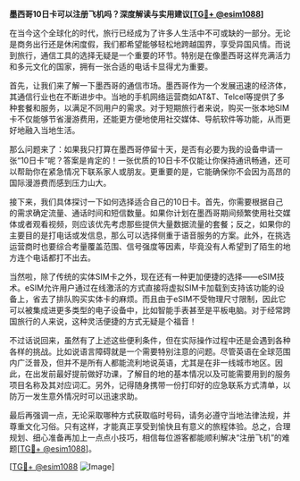 **墨西哥10日卡可以注册飞机吗？深度解读与实用建议[[TG💪+ @esim1088](https://t.me/s/esim1088)]**

在当今这个全球化的时代，旅行已经成为了许多人生活中不可或缺的一部分。无论是商务出行还是休闲度假，我们都希望能够轻松地跨越国界，享受异国风情。而说到旅行，通信工具的选择无疑是一个重要的环节。特别是在像墨西哥这样充满活力和多元文化的国家，拥有一张合适的电话卡显得尤为重要。

首先，让我们来了解一下墨西哥的通信市场。墨西哥作为一个发展迅速的经济体，其通信行业也在不断进步中。当地的手机网络运营商如AT&T、Telcel等提供了多种套餐和服务，以满足不同用户的需求。对于短期旅行者来说，购买一张本地SIM卡不仅能够节省漫游费用，还能更方便地使用社交媒体、导航软件等功能，从而更好地融入当地生活。

那么问题来了：如果我只打算在墨西哥停留十天，是否有必要为我的设备申请一张“10日卡”呢？答案是肯定的！一张优质的10日卡不仅能让你保持通讯畅通，还可以帮助你在紧急情况下联系家人或朋友。更重要的是，它能确保你不会因为高昂的国际漫游费而感到压力山大。

接下来，我们具体探讨一下如何选择适合自己的10日卡。首先，你需要根据自己的需求确定流量、通话时间和短信数量。如果你计划在墨西哥期间频繁使用社交媒体或者观看视频，则应该优先考虑那些提供大量数据流量的套餐；反之，如果你的主要目的是打电话或发信息，那么可以选择侧重于语音服务的方案。此外，在挑选运营商时也要综合考量覆盖范围、信号强度等因素，毕竟没有人希望到了陌生的地方连个电话都打不出去。

当然啦，除了传统的实体SIM卡之外，现在还有一种更加便捷的选择——eSIM技术。eSIM允许用户通过在线激活的方式直接将虚拟SIM卡加载到支持该功能的设备上，省去了排队购买实体卡的麻烦。而且由于eSIM不受物理尺寸限制，因此它可以被集成进更多类型的电子设备中，比如智能手表甚至是平板电脑。对于经常跨国旅行的人来说，这种灵活便捷的方式无疑是个福音！

不过话说回来，虽然有了上述这些便利条件，但在实际操作过程中还是会遇到各种各样的挑战。比如说语言障碍就是一个需要特别注意的问题。尽管英语在全球范围内广泛普及，但并不是所有人都能流利地说英语，尤其是在非一线城市地区。因此，在出发前最好提前做好功课，了解目的地的基本情况以及可能需要用到的服务项目名称及其对应词汇。另外，记得随身携带一份打印好的应急联系方式清单，以防万一发生意外情况时可以迅速求助。

最后再强调一点，无论采取哪种方式获取临时号码，请务必遵守当地法律法规，并尊重文化习俗。只有这样，才能真正享受到愉快且有意义的旅程体验。总之，合理规划、细心准备再加上一点点小技巧，相信每位游客都能顺利解决“注册飞机”的难题[[TG💪+ @esim1088](https://t.me/s/esim1088)]。

[[TG💪+ @esim1088](https://t.me/s/esim1088) ![Image](https://i.postimg.cc/4NQfJmqS/Snipaste-2025-05-13-00-14-12.png)]